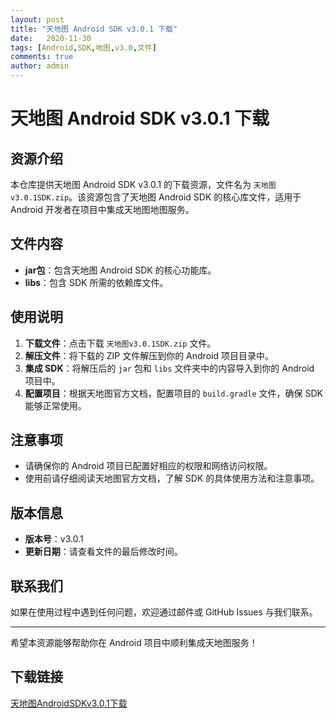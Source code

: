 ```yaml
---
layout: post
title: "天地图 Android SDK v3.0.1 下载"
date:   2020-11-30
tags: [Android,SDK,地图,v3.0,文件]
comments: true
author: admin
---
```

# 天地图 Android SDK v3.0.1 下载

## 资源介绍

本仓库提供天地图 Android SDK v3.0.1 的下载资源，文件名为 `天地图v3.0.1SDK.zip`。该资源包含了天地图 Android SDK 的核心库文件，适用于 Android 开发者在项目中集成天地图地图服务。

## 文件内容

- **jar包**：包含天地图 Android SDK 的核心功能库。
- **libs**：包含 SDK 所需的依赖库文件。

## 使用说明

1. **下载文件**：点击下载 `天地图v3.0.1SDK.zip` 文件。
2. **解压文件**：将下载的 ZIP 文件解压到你的 Android 项目目录中。
3. **集成 SDK**：将解压后的 `jar` 包和 `libs` 文件夹中的内容导入到你的 Android 项目中。
4. **配置项目**：根据天地图官方文档，配置项目的 `build.gradle` 文件，确保 SDK 能够正常使用。

## 注意事项

- 请确保你的 Android 项目已配置好相应的权限和网络访问权限。
- 使用前请仔细阅读天地图官方文档，了解 SDK 的具体使用方法和注意事项。

## 版本信息

- **版本号**：v3.0.1
- **更新日期**：请查看文件的最后修改时间。

## 联系我们

如果在使用过程中遇到任何问题，欢迎通过邮件或 GitHub Issues 与我们联系。

---

希望本资源能够帮助你在 Android 项目中顺利集成天地图服务！

## 下载链接

[天地图AndroidSDKv3.0.1下载](https://pan.quark.cn/s/621c3ca96b65)
